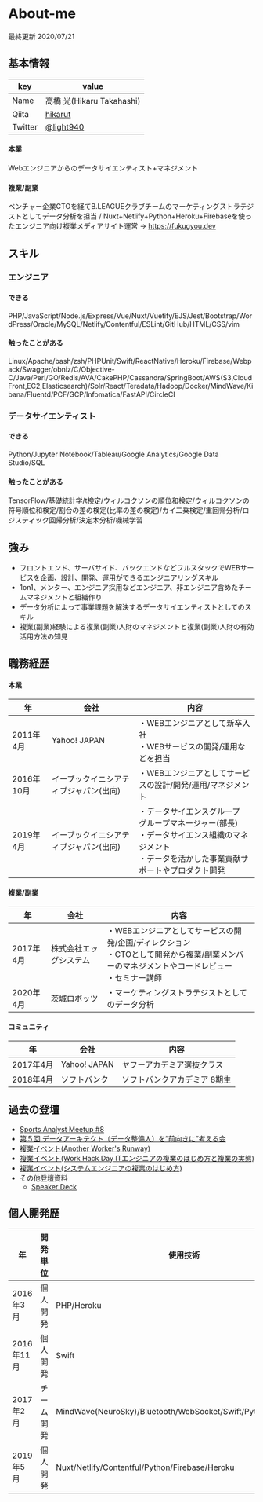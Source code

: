 # About-me
最終更新 2020/07/21

## 基本情報

|key|value|
|---|-----|
|Name|高橋 光(Hikaru Takahashi)|
|Qiita|[hikarut](https://qiita.com/hikarut)|
|Twitter|[@light940](https://twitter.com/light940)|

#### 本業
Webエンジニアからのデータサイエンティスト+マネジメント

#### 複業/副業
ベンチャー企業CTOを経てB.LEAGUEクラブチームのマーケティングストラテジストとしてデータ分析を担当 / Nuxt+Netlify+Python+Heroku+Firebaseを使ったエンジニア向け複業メディアサイト運営 → https://fukugyou.dev


## スキル
### エンジニア
#### できる
PHP/JavaScript/Node.js/Express/Vue/Nuxt/Vuetify/EJS/Jest/Bootstrap/WordPress/Oracle/MySQL/Netlify/Contentful/ESLint/GitHub/HTML/CSS/vim

#### 触ったことがある
Linux/Apache/bash/zsh/PHPUnit/Swift/ReactNative/Heroku/Firebase/Webpack/Swagger/obniz/C/Objective-C/Java/Perl/GO/Redis/AVA/CakePHP/Cassandra/SpringBoot/AWS(S3,CloudFront,EC2,Elasticsearch)/Solr/React/Teradata/Hadoop/Docker/MindWave/Kibana/Fluentd/PCF/GCP/Infomatica/FastAPI/CircleCI

### データサイエンティスト
#### できる
Python/Jupyter Notebook/Tableau/Google Analytics/Google Data Studio/SQL

#### 触ったことがある
TensorFlow/基礎統計学/t検定/ウィルコクソンの順位和検定/ウィルコクソンの符号順位和検定/割合の差の検定(比率の差の検定)/カイ二乗検定/重回帰分析/ロジスティック回帰分析/決定木分析/機械学習

## 強み
* フロントエンド、サーバサイド、バックエンドなどフルスタックでWEBサービスを企画、設計、開発、運用ができるエンジニアリングスキル
* 1on1、メンター、エンジニア採用などエンジニア、非エンジニア含めたチームマネジメントと組織作り
* データ分析によって事業課題を解決するデータサイエンティストとしてのスキル
* 複業(副業)経験による複業(副業)人財のマネジメントと複業(副業)人財の有効活用方法の知見


## 職務経歴
#### 本業
|年|会社|内容|
|---|-----|---|
|2011年4月|Yahoo! JAPAN|・WEBエンジニアとして新卒入社<br>・WEBサービスの開発/運用などを担当|
|2016年10月|イーブックイニシアティブジャパン(出向)|・WEBエンジニアとしてサービスの設計/開発/運用/マネジメント|
|2019年4月|イーブックイニシアティブジャパン(出向)|・データサイエンスグループ　グループマネージャー(部長)<br>・データサイエンス組織のマネジメント<br>・データを活かした事業貢献サポートやプロダクト開発|

#### 複業/副業
|年|会社|内容|
|---|-----|---|
|2017年4月|株式会社エッグシステム|・WEBエンジニアとしてサービスの開発/企画/ディレクション<br>・CTOとして開発から複業/副業メンバーのマネジメントやコードレビュー<br>・セミナー講師|
|2020年4月|茨城ロボッツ|・マーケティングストラテジストとしてのデータ分析|

#### コミュニティ
|年|会社|内容|
|---|-----|---|
|2017年4月|Yahoo! JAPAN|ヤフーアカデミア選抜クラス|
|2018年4月|ソフトバンク|ソフトバンクアカデミア 8期生|


## 過去の登壇
* [Sports Analyst Meetup #8](https://speakerdeck.com/hikarut/briguniokerusheng-bai-toarinaji-ke-fen-xi)
* [第５回 データアーキテクト（データ整備人）を”前向きに”考える会](https://speakerdeck.com/hikarut/zerokarazuo-tuta-detasaiensuzu-zhi-deyi-shi-sitashi)
* [複業イベント(Another Worker's Runway)](https://peatix.com/event/1496243?fbclid=IwAR3QtnhQbw-Evx4QidJwJfuR-7RleqyiNEdasSfzsEZHSJuPGYpGwlfUWTo)
* [複業イベント(Work Hack Day ITエンジニアの複業のはじめ方と複業の実態)](https://techplay.jp/event/780957)
* [複業イベント(システムエンジニアの複業のはじめ方)](https://techplay.jp/event/784515)
* その他登壇資料
  * [Speaker Deck](https://speakerdeck.com/hikarut)


## 個人開発歴
|年|開発単位|使用技術|内容|資料|
|---|---|---|---|---|
|2016年3月|個人開発|PHP/Heroku|Qiita自動更新|[Qiita API(PHP)とHerokuを使って自動更新の記事を作る](https://qiita.com/hikarut/items/f6349e74fd02eb94a2ab)|
|2016年11月|個人開発|Swift|iOSアプリ|[アプリ開発未経験者がiOSアプリをストアに公開した話](https://qiita.com/hikarut/items/586bc1c6582efcd43f2b)|
|2017年2月|チーム開発|MindWave(NeuroSky)/Bluetooth/WebSocket/Swift/Python/JavaScript|iOSアプリ|[脳波でスカートをめくるP-WAVEを開発した話](https://qiita.com/hikarut/items/c8087fe178ceb94f3ce9)|
|2019年5月|個人開発|Nuxt/Netlify/Contentful/Python/Firebase/Heroku|エンジニアのための複業メディアサイト「Fukugyou」 → https://fukugyou.dev|[Nuxt,Netlify,Contentful,Python,Firebase,Herokuを使った無料でサーバレスな複業メディアサイトを作った話](https://qiita.com/hikarut/items/b1584ddffda62f726329)|

